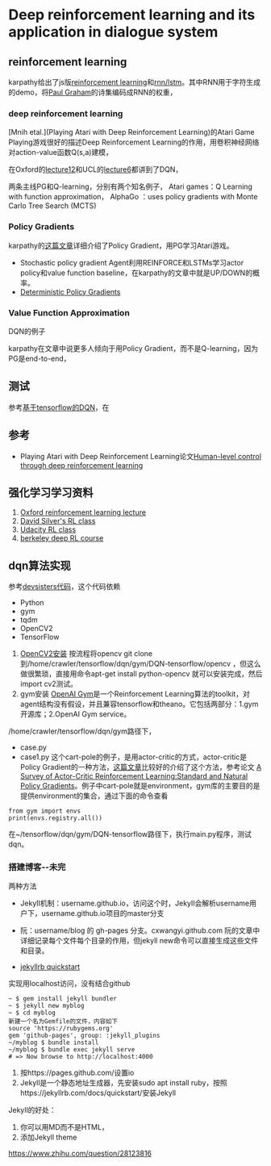 # Deep reinforcement learning and its application in dialogue system

## reinforcement learning
karpathy给出了js版[reinforcement learning](http://cs.stanford.edu/people/karpathy/reinforcejs/)和[rnn/lstm](http://cs.stanford.edu/people/karpathy/recurrentjs/)。其中RNN用于字符生成的demo，将[Paul Graham](http://www.paulgraham.com/articles.html)的诗集编码成RNN的权重，

### deep reinforcement learning
[Mnih etal.](Playing Atari with Deep Reinforcement Learning)的Atari Game Playing游戏很好的描述Deep Reinforcement Learning的作用，用卷积神经网络对action-value函数Q(s,a)建模，

在Oxford的[lecture12](http://www.cs.ox.ac.uk/people/nando.defreitas/machinelearning/lecture12.pdf)和UCL的[lecture6](http://www0.cs.ucl.ac.uk/staff/d.silver/web/Teaching_files/FA.pdf)都讲到了DQN，

两条主线PG和Q-learning，分别有两个知名例子，
Atari games：Q Learning with function approximation，
AlphaGo ：uses policy gradients with Monte Carlo Tree Search (MCTS)

### Policy Gradients
karpathy的[这篇文章](http://karpathy.github.io/2016/05/31/rl/)详细介绍了Policy Gradient，用PG学习Atari游戏。
 - Stochastic policy gradient Agent利用REINFORCE和LSTMs学习actor policy和value function baseline，在karpathy的文章中就是UP/DOWN的概率。
 - [Deterministic Policy Gradients](http://www0.cs.ucl.ac.uk/staff/d.silver/web/Publications_files/deterministic-policy-gradients.pdf)
 
### Value Function Approximation
DQN的例子

karpathy在文章中说更多人倾向于用Policy Gradient，而不是Q-learning，因为PG是end-to-end，
## 测试
参考[基于tensorflow的DQN](https://github.com/devsisters/DQN-tensorflow)，在

## 参考
 - Playing Atari with Deep Reinforcement Learning论文[Human-level control through deep reinforcement learning](http://home.uchicago.edu/%7Earij/journalclub/papers/2015_Mnih_et_al.pdf)

## 强化学习学习资料

 1. [Oxford reinforcement learning lecture](http://www.cs.ox.ac.uk/people/nando.defreitas/machinelearning/)
 2. [David Silver's RL class](http://www0.cs.ucl.ac.uk/staff/d.silver/web/Teaching.html)
 3. [Udacity RL class](https://classroom.udacity.com/courses/ud600/lessons/4676850295/concepts/46733448110923)
 4. [berkeley deep RL course](http://rll.berkeley.edu/deeprlcourse/)

## dqn算法实现
参考[devsisters代码](https://github.com/devsisters/DQN-tensorflow)，这个代码依赖
 - Python 
 - gym
 - tqdm
 - OpenCV2
 - TensorFlow

 1. [OpenCV2安装](http://docs.opencv.org/2.4/doc/tutorials/introduction/linux_install/linux_install.html)
 按流程将opencv git clone到/home/crawler/tensorflow/dqn/gym/DQN-tensorflow/opencv ，但这么做很繁琐，直接用命令apt-get install python-opencv 就可以安装完成，然后import cv2测试。
 2. gym安装
[OpenAI Gym](https://gym.openai.com/)是一个Reinforcement Learning算法的toolkit，对agent结构没有假设，并且兼容tensorflow和theano。它包括两部分：1.gym开源库；2.OpenAI Gym service。

/home/crawler/tensorflow/dqn/gym路径下，
 - case.py
 - case1.py
这个cart-pole的例子，是用actor-critic的方式，actor-critic是Policy Gradient的一种方法，[这篇文章](http://brain.cc.kogakuin.ac.jp/~kanamaru/NN/CPRL/)比较好的介绍了这个方法，参考论文 [A Survey of Actor-Critic Reinforcement Learning:Standard and Natural Policy Gradients](http://busoniu.net/files/papers/ivo_smcc12_survey.pdf)。例子中cart-pole就是environment，gym库的主要目的是提供environment的集合，通过下面的命令查看
```
from gym import envs
print(envs.registry.all())
```
在~/tensorflow/dqn/gym/DQN-tensorflow路径下，执行main.py程序，测试dqn。


### 搭建博客--未完

两种方法

 - JekyII机制：username.github.io，访问这个时，JekyII会解析username用户下，username.github.io项目的master分支
 - 阮：username/blog 的 gh-pages 分支。cxwangyi.github.com
阮的文章中详细记录每个文件每个目录的作用，但jekyll new命令可以直接生成这些文件和目录。

 - [jekyllrb quickstart](https://jekyllrb.com/docs/quickstart/) 

实现用localhost访问，没有结合github
```
~ $ gem install jekyll bundler
~ $ jekyll new myblog
~ $ cd myblog
新建一个名为Gemfile的文件，内容如下
source 'https://rubygems.org'
gem 'github-pages', group: :jekyll_plugins
~/myblog $ bundle install
~/myblog $ bundle exec jekyll serve
# => Now browse to http://localhost:4000
```

1. 按https://pages.github.com/设置io
2. Jekyll是一个静态地址生成器，先安装sudo apt install ruby，按照https://jekyllrb.com/docs/quickstart/安装Jekyll

Jekyll的好处：
1. 你可以用MD而不是HTML，
2. 添加Jekyll theme


https://www.zhihu.com/question/28123816
